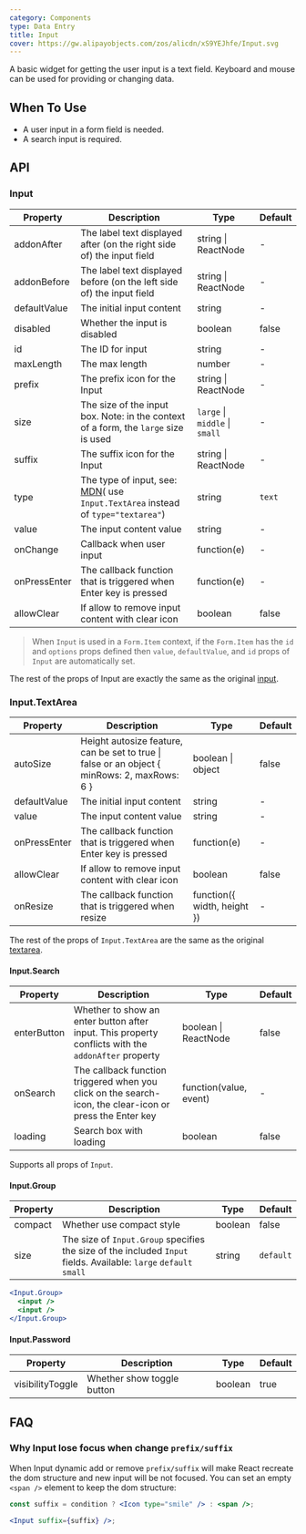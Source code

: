 ```yaml
---
category: Components
type: Data Entry
title: Input
cover: https://gw.alipayobjects.com/zos/alicdn/xS9YEJhfe/Input.svg
---
```


A basic widget for getting the user input is a text field. Keyboard and mouse can be used for providing or changing data.

## When To Use

- A user input in a form field is needed.
- A search input is required.

## API

### Input

| Property | Description | Type | Default |
| --- | --- | --- | --- |
| addonAfter | The label text displayed after (on the right side of) the input field | string \| ReactNode | - |
| addonBefore | The label text displayed before (on the left side of) the input field | string \| ReactNode | - |
| defaultValue | The initial input content | string | - |
| disabled | Whether the input is disabled | boolean | false |
| id | The ID for input | string | - |
| maxLength | The max length | number | - |
| prefix | The prefix icon for the Input | string \| ReactNode | - |
| size | The size of the input box. Note: in the context of a form, the `large` size is used | `large` \| `middle` \| `small` | - |
| suffix | The suffix icon for the Input | string \| ReactNode | - |
| type | The type of input, see: [MDN](https://developer.mozilla.org/docs/Web/HTML/Element/input#Form_%3Cinput%3E_types)( use `Input.TextArea` instead of `type="textarea"`) | string | `text` |
| value | The input content value | string | - |
| onChange | Callback when user input | function(e) | - |
| onPressEnter | The callback function that is triggered when Enter key is pressed | function(e) | - |
| allowClear | If allow to remove input content with clear icon | boolean | false |

> When `Input` is used in a `Form.Item` context, if the `Form.Item` has the `id` and `options` props defined then `value`, `defaultValue`, and `id` props of `Input` are automatically set.

The rest of the props of Input are exactly the same as the original [input](https://facebook.github.io/react/docs/events.html#supported-events).

### Input.TextArea

| Property | Description | Type | Default |
| --- | --- | --- | --- |
| autoSize | Height autosize feature, can be set to true \| false or an object { minRows: 2, maxRows: 6 } | boolean \| object | false |
| defaultValue | The initial input content | string | - |
| value | The input content value | string | - |
| onPressEnter | The callback function that is triggered when Enter key is pressed | function(e) | - |
| allowClear | If allow to remove input content with clear icon | boolean | false |
| onResize | The callback function that is triggered when resize | function({ width, height }) | - |

The rest of the props of `Input.TextArea` are the same as the original [textarea](https://developer.mozilla.org/en-US/docs/Web/HTML/Element/textarea).

#### Input.Search

| Property | Description | Type | Default |
| --- | --- | --- | --- |
| enterButton | Whether to show an enter button after input. This property conflicts with the `addonAfter` property | boolean \| ReactNode | false |
| onSearch | The callback function triggered when you click on the search-icon, the clear-icon or press the Enter key | function(value, event) | - |
| loading | Search box with loading | boolean | false |

Supports all props of `Input`.

#### Input.Group

| Property | Description | Type | Default |
| --- | --- | --- | --- |
| compact | Whether use compact style | boolean | false |
| size | The size of `Input.Group` specifies the size of the included `Input` fields. Available: `large` `default` `small` | string | `default` |

```jsx
<Input.Group>
  <input />
  <input />
</Input.Group>
```

#### Input.Password

| Property         | Description                | Type    | Default |
| ---------------- | -------------------------- | ------- | ------- |
| visibilityToggle | Whether show toggle button | boolean | true    |

## FAQ

### Why Input lose focus when change `prefix/suffix`

When Input dynamic add or remove `prefix/suffix` will make React recreate the dom structure and new input will be not focused. You can set an empty `<span />` element to keep the dom structure:

```jsx
const suffix = condition ? <Icon type="smile" /> : <span />;

<Input suffix={suffix} />;
```
